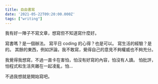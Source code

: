 ```yaml
---
title: 自由書寫
date: '2021-05-22T09:20:00.000Z'
tags: ["writing"]
---
```


我有好一陣子不寫文章，想寫但不知道寫什麼好。

寫書嗎？是一個辦法。
寫平日 coding 的心得？也是可以。
寫生活的經驗？是的。
其餘的東西，例如評論，我不敢寫，覺得自己的意見不夠權威也不夠充分。

我覺得我想寫，不過一直卡在害怕，怕沒有好寫的內容，怕沒有人讀。
怕批評，怕程式和生活夾雜在一起凌亂，怕...

不過我想就是開始寫吧。